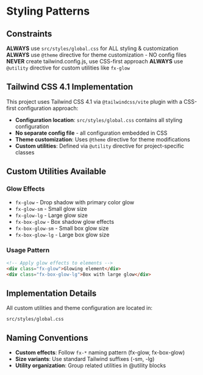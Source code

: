 # Styling Patterns

## Constraints
**ALWAYS** use `src/styles/global.css` for ALL styling & customization
**ALWAYS** use `@theme` directive for theme customization - NO config files
**NEVER** create tailwind.config.js, use CSS-first approach
**ALWAYS** use `@utility` directive for custom utilities like `fx-glow`

## Tailwind CSS 4.1 Implementation
This project uses Tailwind CSS 4.1 via `@tailwindcss/vite` plugin with a CSS-first configuration approach:

- **Configuration location**: `src/styles/global.css` contains all styling configuration
- **No separate config file** - all configuration embedded in CSS
- **Theme customization**: Uses `@theme` directive for theme modifications
- **Custom utilities**: Defined via `@utility` directive for project-specific classes

## Custom Utilities Available

### Glow Effects
- `fx-glow` - Drop shadow with primary color glow
- `fx-glow-sm` - Small glow size
- `fx-glow-lg` - Large glow size
- `fx-box-glow` - Box shadow glow effects
- `fx-box-glow-sm` - Small box glow size
- `fx-box-glow-lg` - Large box glow size

### Usage Pattern
```html
<!-- Apply glow effects to elements -->
<div class="fx-glow">Glowing element</div>
<div class="fx-box-glow-lg">Box with large glow</div>
```

## Implementation Details
All custom utilities and theme configuration are located in:
```
src/styles/global.css
```
## Naming Conventions
- **Custom effects**: Follow `fx-*` naming pattern (fx-glow, fx-box-glow)
- **Size variants**: Use standard Tailwind suffixes (-sm, -lg)
- **Utility organization**: Group related utilities in @utility blocks
